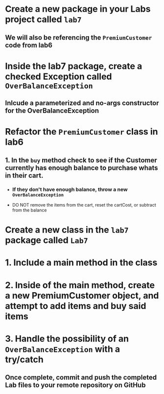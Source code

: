 # Create a new package in your Labs project called `lab7`
## We will also be referencing the `PremiumCustomer` code from lab6

# Inside the lab7 package, create a checked Exception called `OverBalanceException`
## Inlcude a parameterized and no-args constructor for the OverBalanceException

# Refactor the `PremiumCustomer` class in lab6

## 1. In the `buy` method check to see if the Customer currently has enough balance to purchase whats in their cart.
- ### If they don't have enough balance, throw a new `OverBalanceException`
- DO NOT remove the items from the cart, reset the cartCost, or subtract from the balance 

# Create a new class in the `lab7` package called `Lab7`

# 1. Include a main method in the class

# 2. Inside of the main method, create a new PremiumCustomer object, and attempt to add items and buy said items

# 3. Handle the possibility of an `OverBalanceException` with a try/catch

## Once complete, commit and push the completed Lab files to your remote repository on GitHub